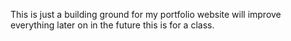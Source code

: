 This is just a building ground for my portfolio website will improve everything later on in the future this is for a class. 
